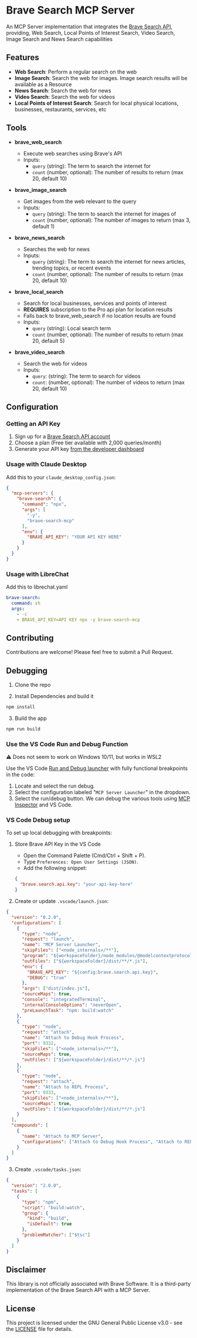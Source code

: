 # Brave Search MCP Server

An MCP Server implementation that integrates the [Brave Search API](https://brave.com/search/api/), providing, Web Search, Local Points of Interest Search, Video Search, Image Search and News Search capabilities

## Features

- **Web Search**: Perform a regular search on the web
- **Image Search**: Search the web for images. Image search results will be available as a Resource
- **News Search**: Search the web for news
- **Video Search**: Search the web for videos
- **Local Points of Interest Search**: Search for local physical locations, businesses, restaurants, services, etc

## Tools

- **brave_web_search**

  - Execute web searches using Brave's API
  - Inputs:
    - `query` (string): The term to search the internet for
    - `count` (number, optional): The number of results to return (max 20, default 10)

- **brave_image_search**

  - Get images from the web relevant to the query
  - Inputs:
    - `query` (string): The term to search the internet for images of
    - `count` (number, optional): The number of images to return (max 3, default 1)

- **brave_news_search**

  - Searches the web for news
  - Inputs:
    - `query` (string): The term to search the internet for news articles, trending topics, or recent events
    - `count` (number, optional): The number of results to return (max 20, default 10)

- **brave_local_search**

  - Search for local businesses, services and points of interest
  - **REQUIRES** subscription to the Pro api plan for location results
  - Falls back to brave_web_search if no location results are found
  - Inputs:
    - `query` (string): Local search term
    - `count` (number, optional): The number of results to return (max 20, default 5)

- **brave_video_search**

  - Search the web for videos
  - Inputs:
    - `query`: (string): The term to search for videos
    - `count`: (number, optional): The number of videos to return (max 20, default 10)

## Configuration

### Getting an API Key

1. Sign up for a [Brave Search API account](https://brave.com/search/api/)
2. Choose a plan (Free tier available with 2,000 queries/month)
3. Generate your API key [from the developer dashboard](https://api.search.brave.com/app/keys)

### Usage with Claude Desktop

Add this to your `claude_desktop_config.json`:

```json
{
  "mcp-servers": {
    "brave-search": {
      "command": "npx",
      "args": [
        "-y",
        "brave-search-mcp"
      ],
      "env": {
        "BRAVE_API_KEY": "YOUR API KEY HERE"
      }
    }
  }
}
```

### Usage with LibreChat

Add this to librechat.yaml

```yaml
brave-search:
  command: sh
  args:
    - -c
    - BRAVE_API_KEY=API KEY npx -y brave-search-mcp
```

## Contributing

Contributions are welcome! Please feel free to submit a Pull Request.

## Debugging

1. Clone the repo

2. Install Dependencies and build it

```bash
npm install
```

3. Build the app

```bash
npm run build
```

### Use the VS Code Run and Debug Function

⚠ Does not seem to work on Windows 10/11, but works in WSL2

Use the VS Code
[Run and Debug launcher](https://code.visualstudio.com/docs/debugtest/debugging#_start-a-debugging-session) with fully
functional breakpoints in the code:

1. Locate and select the run debug.
2. Select the configuration labeled "`MCP Server Launcher`" in the dropdown.
3. Select the run/debug button.
   We can debug the various tools using [MCP Inspector](https://github.com/modelcontextprotocol/inspector) and VS Code.

### VS Code Debug setup

To set up local debugging with breakpoints:

1. Store Brave API Key in the VS Code

   - Open the Command Palette (Cmd/Ctrl + Shift + P).
   - Type `Preferences: Open User Settings (JSON)`.
   - Add the following snippet:

   ```json
   {
     "brave.search.api.key": "your-api-key-here"
   }
   ```

2. Create or update `.vscode/launch.json`:

```json
{
  "version": "0.2.0",
  "configurations": [
    {
      "type": "node",
      "request": "launch",
      "name": "MCP Server Launcher",
      "skipFiles": ["<node_internals>/**"],
      "program": "${workspaceFolder}/node_modules/@modelcontextprotocol/inspector/cli/build/cli.js",
      "outFiles": ["${workspaceFolder}/dist/**/*.js"],
      "env": {
        "BRAVE_API_KEY": "${config:brave.search.api.key}",
        "DEBUG": "true"
      },
      "args": ["dist/index.js"],
      "sourceMaps": true,
      "console": "integratedTerminal",
      "internalConsoleOptions": "neverOpen",
      "preLaunchTask": "npm: build:watch"
    },
    {
      "type": "node",
      "request": "attach",
      "name": "Attach to Debug Hook Process",
      "port": 9332,
      "skipFiles": ["<node_internals>/**"],
      "sourceMaps": true,
      "outFiles": ["${workspaceFolder}/dist/**/*.js"]
    },
    {
      "type": "node",
      "request": "attach",
      "name": "Attach to REPL Process",
      "port": 9333,
      "skipFiles": ["<node_internals>/**"],
      "sourceMaps": true,
      "outFiles": ["${workspaceFolder}/dist/**/*.js"]
    }
  ],
  "compounds": [
    {
      "name": "Attach to MCP Server",
      "configurations": ["Attach to Debug Hook Process", "Attach to REPL Process"]
    }
  ]
}
```

3. Create `.vscode/tasks.json`:

```json
{
  "version": "2.0.0",
  "tasks": [
    {
      "type": "npm",
      "script": "build:watch",
      "group": {
        "kind": "build",
        "isDefault": true
      },
      "problemMatcher": ["$tsc"]
    }
  ]
}
```

## Disclaimer

This library is not officially associated with Brave Software. It is a third-party implementation of the Brave Search API with a MCP Server.

## License

This project is licensed under the GNU General Public License v3.0 - see the [LICENSE](LICENSE) file for details.
